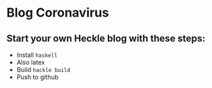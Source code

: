 # Blog Coronavirus

## Start your own Heckle blog with these steps:

 - Install `haskell`
 - Also latex
 - Build `hackle build`
 - Push to github

